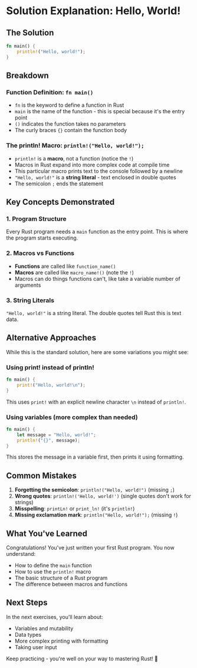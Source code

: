 # Solution Explanation: Hello, World!

## The Solution

```rust
fn main() {
    println!("Hello, world!");
}
```

## Breakdown

### Function Definition: `fn main()`
- `fn` is the keyword to define a function in Rust
- `main` is the name of the function - this is special because it's the entry point
- `()` indicates the function takes no parameters
- The curly braces `{}` contain the function body

### The println! Macro: `println!("Hello, world!");`
- `println!` is a **macro**, not a function (notice the `!`)
- Macros in Rust expand into more complex code at compile time
- This particular macro prints text to the console followed by a newline
- `"Hello, world!"` is a **string literal** - text enclosed in double quotes
- The semicolon `;` ends the statement

## Key Concepts Demonstrated

### 1. Program Structure
Every Rust program needs a `main` function as the entry point. This is where the program starts executing.

### 2. Macros vs Functions
- **Functions** are called like `function_name()`
- **Macros** are called like `macro_name!()` (note the `!`)
- Macros can do things functions can't, like take a variable number of arguments

### 3. String Literals
`"Hello, world!"` is a string literal. The double quotes tell Rust this is text data.

## Alternative Approaches

While this is the standard solution, here are some variations you might see:

### Using print! instead of println!
```rust
fn main() {
    print!("Hello, world!\n");
}
```
This uses `print!` with an explicit newline character `\n` instead of `println!`.

### Using variables (more complex than needed)
```rust
fn main() {
    let message = "Hello, world!";
    println!("{}", message);
}
```
This stores the message in a variable first, then prints it using formatting.

## Common Mistakes

1. **Forgetting the semicolon**: `println!("Hello, world!")` (missing `;`)
2. **Wrong quotes**: `println!('Hello, world!')` (single quotes don't work for strings)
3. **Misspelling**: `printLn!` or `print_ln!` (it's `println!`)
4. **Missing exclamation mark**: `println("Hello, world!");` (missing `!`)

## What You've Learned

Congratulations! You've just written your first Rust program. You now understand:
- How to define the `main` function
- How to use the `println!` macro
- The basic structure of a Rust program
- The difference between macros and functions

## Next Steps

In the next exercises, you'll learn about:
- Variables and mutability
- Data types
- More complex printing with formatting
- Taking user input

Keep practicing - you're well on your way to mastering Rust! 🦀